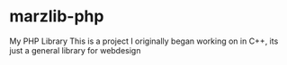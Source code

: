 # marzlib-php
My PHP Library
This is a project I originally began working on in C++, its just a general library for webdesign
